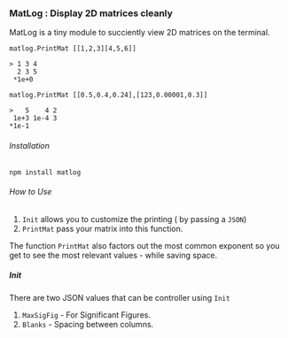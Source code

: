 ### MatLog : Display 2D matrices cleanly

MatLog is a tiny module to succiently view 2D matrices on the terminal.
```
matlog.PrintMat [[1,2,3][4,5,6]]

> 1 3 4
  2 3 5
 *1e+0
```
```
matlog.PrintMat [[0.5,0.4,0.24],[123,0.00001,0.3]]

>   5    4 2
 1e+3 1e-4 3
*1e-1
```
###### Installation

```
npm install matlog
```
###### How to Use

1. `Init` allows you to customize the printing ( by passing a `JSON`)
2. `PrintMat` pass your matrix into this function.


The function `PrintMat` also factors out the most common exponent so you get to see the most relevant values - while saving space. 

##### Init 

There are two JSON values that can be controller using `Init`

1. `MaxSigFig` - For Significant Figures.
2. `Blanks`    - Spacing between columns.

